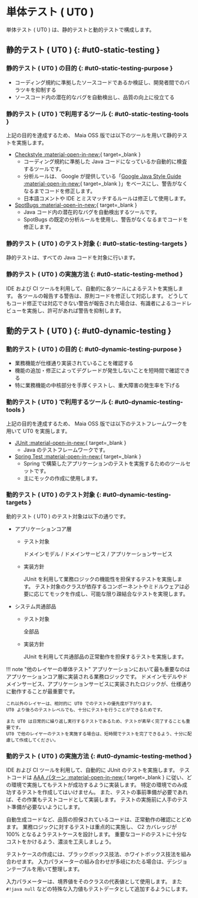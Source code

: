 # 単体テスト ( UT0 )

単体テスト ( UT0 ) は、静的テストと動的テストで構成します。

## 静的テスト ( UT0 ) {: #ut0-static-testing }

### 静的テスト ( UT0 ) の目的 {: #ut0-static-testing-purpose }

- コーディング規約に準拠したソースコードであるか検証し、開発者間でのバラツキを抑制する
- ソースコード内の潜在的なバグを自動検出し、品質の向上に役立てる

### 静的テスト ( UT0 ) で利用するツール {: #ut0-static-testing-tools }

上記の目的を達成するため、 Maia OSS 版では以下のツールを用いて静的テストを実施します。

- [Checkstyle :material-open-in-new:](https://checkstyle.org/){ target=_blank }
    - コーディング規約に準拠した Java コードになっているか自動的に検査するツールです。
    - 分析ルールは、 Google が提供している「[Google Java Style Guide :material-open-in-new:](https://checkstyle.sourceforge.io/styleguides/google-java-style-20180523/javaguide.html){ target=_blank }」をベースにし、警告がなくなるまでコードを修正します。
    - 日本語コメントや IDE とミスマッチするルールは修正して使用します。
- [SpotBugs :material-open-in-new:](https://spotbugs.github.io/){ target=_blank }
    - Java コード内の潜在的なバグを自動検出するツールです。
    - SpotBugs の既定の分析ルールを使用し、警告がなくなるまでコードを修正します。

### 静的テスト ( UT0 ) のテスト対象 {: #ut0-static-testing-targets }

静的テストは、すべての Java コードを対象に行います。

### 静的テスト ( UT0 ) の実施方法 {: #ut0-static-testing-method }

IDE および CI ツールを利用して、自動的に各ツールによるテストを実施します。
各ツールの報告する警告は、原則コードを修正して対応します。
どうしてもコード修正では対応できない警告が報告された場合は、有識者によるコードレビューを実施し、許可があれば警告を抑制します。

## 動的テスト ( UT0 ) {: #ut0-dynamic-testing }

### 動的テスト ( UT0 ) の目的 {: #ut0-dynamic-testing-purpose }

- 業務機能が仕様通り実装されていることを確認する
- 機能の追加・修正によってデグレードが発生しないことを短時間で確認できる
- 特に業務機能の中核部分を手厚くテストし、重大障害の発生率を下げる

### 動的テスト ( UT0 ) で利用するツール {: #ut0-dynamic-testing-tools }

上記の目的を達成するため、 Maia OSS 版では以下のテストフレームワークを用いて UT0 を実施します。

- [JUnit :material-open-in-new:](https://junit.org/){ target=_blank }
    - Java のテストフレームワークです。
- [Spring Test :material-open-in-new:](https://spring.pleiades.io/spring-framework/docs/current/reference/html/testing.html){ target=_blank }
    - Spring で構築したアプリケーションのテストを実施するためのツールセットです。
    - 主にモックの作成に使用します。

### 動的テスト ( UT0 ) のテスト対象 {: #ut0-dynamic-testing-targets }

動的テスト ( UT0 ) のテスト対象は以下の通りです。

- アプリケーションコア層
    - テスト対象

        ドメインモデル / ドメインサービス / アプリケーションサービス

    - 実装方針

        JUnit を利用して業務ロジックの機能性を担保するテストを実施します。
        テスト対象のクラスが依存するコンポーネントやミドルウェアは必要に応じてモックを作成し、可能な限り疎結合なテストを実現します。

- システム共通部品
    - テスト対象

        全部品

    - 実装方針

        JUnit を利用して共通部品の正常動作を担保するテストを実施します。

!!! note "他のレイヤーの単体テスト"
    アプリケーションにおいて最も重要なのはアプリケーションコア層に実装される業務ロジックです。
    ドメインモデルやドメインサービス、アプリケーションサービスに実装されたロジックが、仕様通りに動作することが最重要です。

    これ以外のレイヤーは、相対的に UT0 でのテストの優先度が下がります。
    UT0 より後ろのテストレベルでも、十分にテストを行うことができるためです。
    
    また UT0 は日常的に繰り返し実行するテストであるため、テストが素早く完了することも重要です。
    UT0 で他のレイヤーのテストを実施する場合は、短時間でテストを完了できるよう、十分に配慮して作成してください。

### 動的テスト ( UT0 ) の実施方法 {: #ut0-dynamic-testing-method }

IDE および CI ツールを利用して、自動的に JUnit のテストを実施します。
テストコードは [AAA パターン :material-open-in-new:](https://wiki.c2.com/?ArrangeActAssert){ target=_blank } に従い、どの環境で実施してもテストが成功するように実装します。
特定の環境でのみ成功するテストを作成してはいけません。
また、テストの事前準備が必要であれば、その作業もテストコードとして実装します。
テストの実施前に人手のテスト準備が必要ないようにします。

自動生成コードなど、品質の担保されているコードは、正常動作の確認にとどめます。
業務ロジックに対するテストは重点的に実施し、 C2 カバレッジが 100% となるようテストケースを設計します。
重要なコードのテストに十分なコストをかけるよう、濃淡を工夫しましょう。

テストケースの作成には、ブラックボックス技法、ホワイトボックス技法を組み合わせます。
入力パラメーターの組み合わせが多岐にわたる場合は、デシジョンテーブルを用いて整理します。

入力パラメーターは、境界値をそのクラスの代表値として使用します。
また `#!java null` などの特殊な入力値もテストデータとして追加するようにします。
